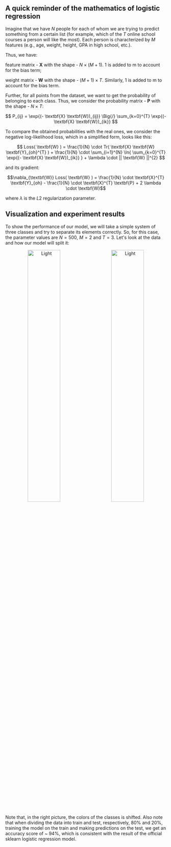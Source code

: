 ## A quick reminder of the mathematics of logistic regression

Imagine that we have $N$ people for each of whom we are trying to predict something from a certain list (for example, which of the $T$ online school courses a person will like the most). Each person is characterized by $M$ features (e.g., age, weight, height, GPA in high school, etc.).

Thus, we have:

feature matrix - $\textbf{X}$ with the shape - $N \times (M + 1)$. 1 is added to m to account for the bias term;

weight matrix - $\textbf{W}$ with the shape - $(M + 1) \times T$. Similarly, 1 is added to m to account for the bias term.

Further, for all points from the dataset, we want to get the probability of belonging to each class. Thus, we consider the probability matrix - $\textbf{P}$ with the shape - $N \times T$:



$$ P_{ij} = \exp{(- \textbf{X} \textbf{W})_{ij}} \Big{/} \sum_{k=0}^{T} \exp{(- \textbf{X} \textbf{W})_{ik}} $$

To compare the obtained probabilities with the real ones, we consider the negative log-likelihood loss, which in a simplified form, looks like this:

$$ Loss( \textbf{W} ) = \frac{1}{N} \cdot Tr( \textbf{X} \textbf{W} \textbf{Y}_{oh}^{T} ) + \frac{1}{N} \cdot \sum_{i=1}^{N} \ln{ \sum_{k=0}^{T} \exp{(- \textbf{X} \textbf{W})_{ik}} } + \lambda \cdot || \textbf{W} ||^{2} $$

and its gradient:

$$\nabla_{\textbf{W}} Loss( \textbf{W} ) = \frac{1}{N} \cdot \textbf{X}^{T} \textbf{Y}_{oh} - \frac{1}{N} \cdot \textbf{X}^{T} \textbf{P} + 2 \lambda \cdot \textbf{W}$$

where $\lambda$ is the $L2$ regularization parameter.

## Visualization and experiment results

To show the performance of our model, we will take a simple system of three classes and try to separate its elements correctly. So, for this case, the parameter values are  $N = 500$, $M = 2$ and $T = 3$. Let's look at the data and how our model will split it:

<p align="center">
 <img alt="Light" src="./image1.jpg" width="45%">
&nbsp; &nbsp; &nbsp; &nbsp;
 <img alt="Light" src="./image2.jpg" width="45%">
</p>

Note that, in the right picture, the colors of the classes is shifted. Also note that when dividing the data into train and test, respectively, 80% and 20%, training the model on the train and making predictions on the test, we get an accuracy score of ~ 94%, which is consistent with the result of the official sklearn logistic regression model.
